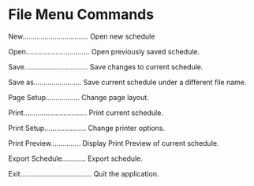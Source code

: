 # File Menu Commands

New…………………............ Open new schedule

Open…………………........... Open previously saved schedule.

Save…………………........... Save changes to current schedule.

Save as…..................... Save current schedule under a different file name.

Page Setup................. Change page layout.

Print…………………........... Print current schedule.

Print Setup……………...... Change printer options.

Print Preview…............ Display Print Preview of current schedule.

Export Schedule………... Export schedule.

Exit………………………......... Quit the application.

